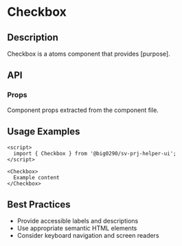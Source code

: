 # Checkbox

## Description

Checkbox is a atoms component that provides [purpose].

## API

### Props

Component props extracted from the component file.

## Usage Examples

```svelte
<script>
  import { Checkbox } from '@big0290/sv-prj-helper-ui';
</script>

<Checkbox>
  Example content
</Checkbox>
```

## Best Practices

- Provide accessible labels and descriptions
- Use appropriate semantic HTML elements
- Consider keyboard navigation and screen readers

